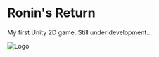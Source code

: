 
# Ronin's Return

My first Unity 2D game. Still under development...


![Logo](https://img.itch.zone/aW1hZ2UvMTY3NDM2NC85ODYwMjM1LmdpZg==/347x500/RoFOTC.gif)

